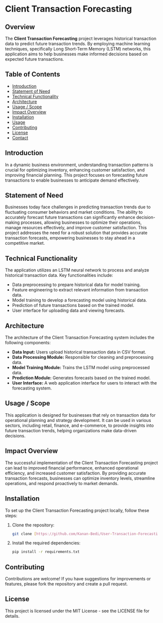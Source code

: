# Client Transaction Forecasting

## Overview
The **Client Transaction Forecasting** project leverages historical transaction data to predict future transaction trends. By employing machine learning techniques, specifically Long Short-Term Memory (LSTM) networks, this application aims to help businesses make informed decisions based on expected future transactions. 

## Table of Contents
- [Introduction](#introduction)
- [Statement of Need](#statement-of-need)
- [Technical Functionality](#technical-functionality)
- [Architecture](#architecture)
- [Usage / Scope](#usage--scope)
- [Impact Overview](#impact-overview)
- [Installation](#installation)
- [Usage](#usage)
- [Contributing](#contributing)
- [License](#license)
- [Contact](#contact)

## Introduction
In a dynamic business environment, understanding transaction patterns is crucial for optimizing inventory, enhancing customer satisfaction, and improving financial planning. This project focuses on forecasting future transactions to enable businesses to anticipate demand effectively.

## Statement of Need
Businesses today face challenges in predicting transaction trends due to fluctuating consumer behaviors and market conditions. The ability to accurately forecast future transactions can significantly enhance decision-making processes, allowing businesses to optimize their operations, manage resources effectively, and improve customer satisfaction. This project addresses the need for a robust solution that provides accurate transaction forecasts, empowering businesses to stay ahead in a competitive market.

## Technical Functionality
The application utilizes an LSTM neural network to process and analyze historical transaction data. Key functionalities include:
- Data preprocessing to prepare historical data for model training.
- Feature engineering to extract relevant information from transaction data.
- Model training to develop a forecasting model using historical data.
- Prediction of future transactions based on the trained model.
- User interface for uploading data and viewing forecasts.

## Architecture
The architecture of the Client Transaction Forecasting system includes the following components:
- **Data Input:** Users upload historical transaction data in CSV format.
- **Data Processing Module:** Responsible for cleaning and preprocessing data.
- **Model Training Module:** Trains the LSTM model using preprocessed data.
- **Prediction Module:** Generates forecasts based on the trained model.
- **User Interface:** A web application interface for users to interact with the forecasting system.


## Usage / Scope
This application is designed for businesses that rely on transaction data for operational planning and strategy development. It can be used in various sectors, including retail, finance, and e-commerce, to provide insights into future transaction trends, helping organizations make data-driven decisions.

## Impact Overview
The successful implementation of the Client Transaction Forecasting project can lead to improved financial performance, enhanced operational efficiency, and increased customer satisfaction. By providing accurate transaction forecasts, businesses can optimize inventory levels, streamline operations, and respond proactively to market demands.

## Installation
To set up the Client Transaction Forecasting project locally, follow these steps:
1. Clone the repository:
   ```bash
   git clone [https://github.com/Kanan-Bedi/User-Transaction-Forecasting.git]

2. Install the required dependencies:
   ```bash
   pip install -r requirements.txt

## Contributing
Contributions are welcome! If you have suggestions for improvements or features, please fork the repository and create a pull request.

## License
This project is licensed under the MIT License - see the LICENSE file for details.




